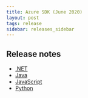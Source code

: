 ```yaml
---
title: Azure SDK (June 2020)
layout: post
tags: release
sidebar: releases_sidebar
---
```


## Release notes

* [.NET](dotnet.md)
* [Java](java.md)
* [JavaScript](js.md)
* [Python](python.md)
